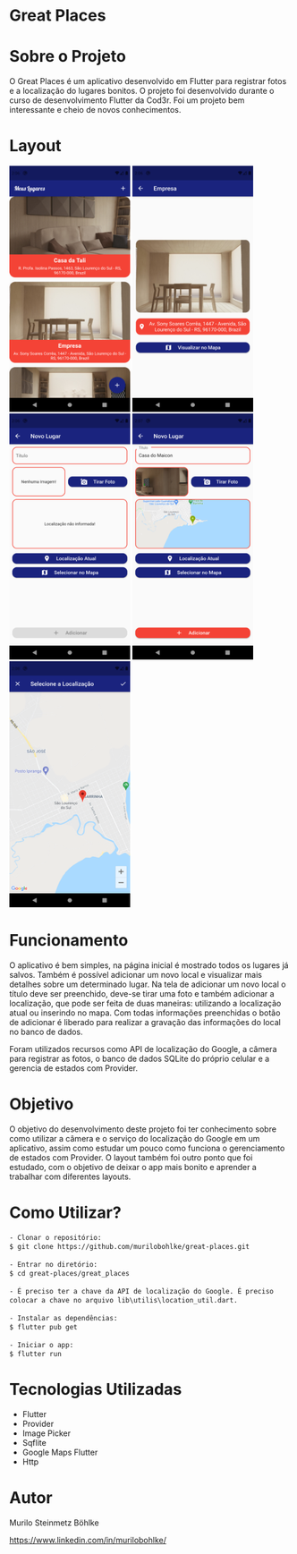 # Great Places

# Sobre o Projeto
O Great Places é um aplicativo desenvolvido em Flutter para registrar fotos e a localização do lugares bonitos. O projeto foi desenvolvido durante o curso de desenvolvimento Flutter da Cod3r. Foi um projeto bem interessante e cheio de novos conhecimentos. 

# Layout

<img src="images/img1.png" width="216" height="440"> <img src="images/img2.png" width="216" height="440"> <img src="images/img3.png" width="216" height="440"> <img src="images/img4.png" width="216" height="440"> <img src="images/img5.png" width="216" height="440"> 

# Funcionamento

O aplicativo é bem simples, na página inicial é mostrado todos os lugares já salvos. Também é possível adicionar um novo local e visualizar mais detalhes sobre um determinado lugar. Na tela de adicionar um novo local o título deve ser preenchido, deve-se tirar uma foto e também adicionar a localização, que pode ser feita de duas maneiras: utilizando a localização atual ou inserindo no mapa. Com todas informações preenchidas o botão de adicionar é liberado para realizar a gravação das informações do local no banco de dados.

Foram utilizados recursos como API de localização do Google, a câmera para registrar as fotos, o banco de dados SQLite do próprio celular e a gerencia de estados com Provider.

# Objetivo

O objetivo do desenvolvimento deste projeto foi ter conhecimento sobre como utilizar a câmera e o serviço do localização do Google em um aplicativo, assim como estudar um pouco como funciona o gerenciamento de estados com Provider. O layout também foi outro ponto que foi estudado, com o objetivo de deixar o app mais bonito e aprender a trabalhar com diferentes layouts.

# Como Utilizar?

~~~
- Clonar o repositório:
$ git clone https://github.com/murilobohlke/great-places.git

- Entrar no diretório:
$ cd great-places/great_places

- É preciso ter a chave da API de localização do Google. É preciso colocar a chave no arquivo lib\utilis\location_util.dart.

- Instalar as dependências:
$ flutter pub get

- Iniciar o app: 
$ flutter run
~~~

# Tecnologias Utilizadas
- Flutter
- Provider
- Image Picker
- Sqflite
- Google Maps Flutter
- Http

# Autor
Murilo Steinmetz Böhlke

https://www.linkedin.com/in/murilobohlke/
